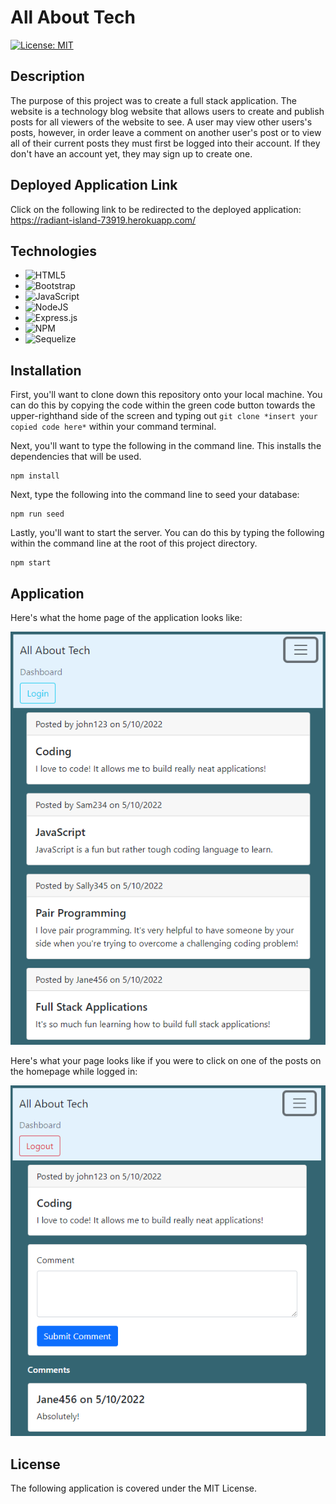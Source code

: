 # All About Tech

[![License: MIT](https://img.shields.io/badge/License-MIT-green.svg)](https://opensource.org/licenses/MIT)

## **Description**
The purpose of this project was to create a full stack application. The website is a technology blog website that allows users to create and publish posts for all viewers of the website to see. A user may view other users's posts, however, in order leave a comment on another user's post or to view all of their current posts they must first be logged into their account. If they don't have an account yet, they may sign up to create one.

## **Deployed Application Link**

Click on the following link to be redirected to the deployed application: https://radiant-island-73919.herokuapp.com/

## **Technologies**

* ![HTML5](https://img.shields.io/badge/html5-%23E34F26.svg?style=for-the-badge&logo=html5&logoColor=white)
* ![Bootstrap](https://img.shields.io/badge/bootstrap-%23563D7C.svg?style=for-the-badge&logo=bootstrap&logoColor=white)
* ![JavaScript](https://img.shields.io/badge/javascript-%23323330.svg?style=for-the-badge&logo=javascript&logoColor=%23F7DF1E)
* ![NodeJS](https://img.shields.io/badge/node.js-6DA55F?style=for-the-badge&logo=node.js&logoColor=white)
* ![Express.js](https://img.shields.io/badge/express.js-%23404d59.svg?style=for-the-badge&logo=express&logoColor=%2361DAFB)
* ![NPM](https://img.shields.io/badge/NPM-%23000000.svg?style=for-the-badge&logo=npm&logoColor=white)
* ![Sequelize](https://img.shields.io/badge/Sequelize-52B0E7?style=for-the-badge&logo=Sequelize&logoColor=white)


## **Installation**
First, you'll want to clone down this repository onto your local machine. You can do this by copying the code within the green code button towards the upper-righthand side of the screen and typing out `git clone *insert your copied code here*` within your command terminal.

Next, you'll want to type the following in the command line. This installs the dependencies that will be used. 
```
npm install
```

Next, type the following into the command line to seed your database:
```
npm run seed
```

Lastly, you'll want to start the server. You can do this by typing the following within the command line at the root of this project directory.
```
npm start
```

## **Application**
Here's what the home page of the application looks like:

![screenshot](./assets/home-page.PNG)

Here's what your page looks like if you were to click on one of the posts on the homepage while logged in:

![screenshot](./assets/single-post.PNG)

## **License**
The following application is covered under the MIT License.
